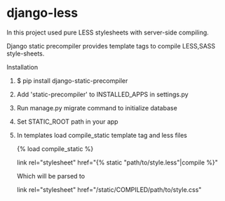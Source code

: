 # django-less

In this project used pure LESS stylesheets with server-side compiling.

Django static precompiler provides template tags to compile LESS,SASS style-sheets.

Installation

1. $ pip install django-static-precompiler

2. Add 'static-precompiler' to INSTALLED_APPS in settings.py

3. Run manage.py migrate command to initialize database

4. Set STATIC_ROOT path in your app

5. In templates load compile_static template tag and less files

	{% load compile_static %}

	link rel="stylesheet" href="{% static "path/to/style.less"|compile %}"

	Which will be parsed to

	link rel="stylesheet" href="/static/COMPILED/path/to/style.css"
